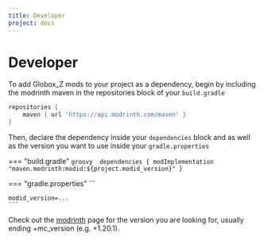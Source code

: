 ```yaml
---
title: Developer
project: docs
---
```

# Developer

To add Globox_Z mods to your project as a dependency, begin by including the modrinth maven in the repositories block of your `build.gradle`

```groovy title="build.gradle"
repositories {
    maven { url 'https://api.modrinth.com/maven' }
}
```

Then, declare the dependency inside your `dependencies` block and as well as the version you want to use inside your `gradle.properties`

=== "build.gradle"
    ```groovy 
    dependencies {
        modImplementation "maven.modrinth:modid:${project.modid_version}"
    }
    ```

=== "gradle.properties"
    ```

    modid_version=...
    ```

Check out the [modrinth](https://modrinth.com/mods) page for the version you are looking for, usually ending +mc_version (e.g. +1.20.1).